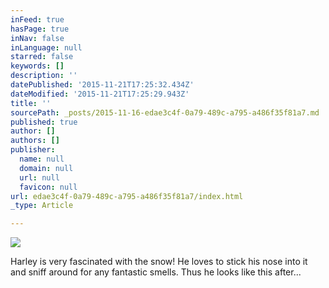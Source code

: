 ```yaml
---
inFeed: true
hasPage: true
inNav: false
inLanguage: null
starred: false
keywords: []
description: ''
datePublished: '2015-11-21T17:25:32.434Z'
dateModified: '2015-11-21T17:25:29.943Z'
title: ''
sourcePath: _posts/2015-11-16-edae3c4f-0a79-489c-a795-a486f35f81a7.md
published: true
author: []
authors: []
publisher:
  name: null
  domain: null
  url: null
  favicon: null
url: edae3c4f-0a79-489c-a795-a486f35f81a7/index.html
_type: Article

---
```

![](https://the-grid-user-content.s3-us-west-2.amazonaws.com/f02d0b2e-8e8d-4522-ae47-e3de366bd5d5.JPG)

Harley is very fascinated with the snow!  He loves to stick his nose into it and sniff around for any fantastic smells.  Thus he looks like this after...